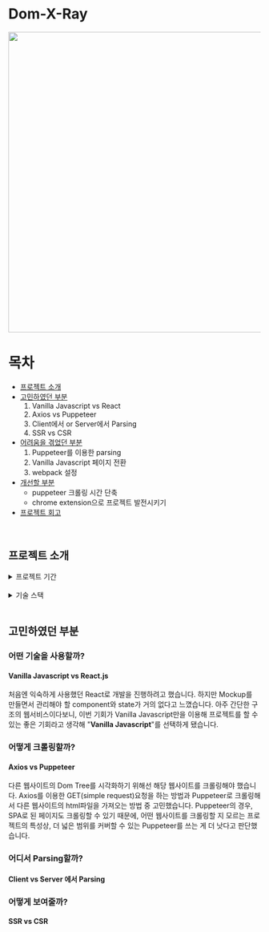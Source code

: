 # Dom-X-Ray

<p align='center'>
<img src="https://user-images.githubusercontent.com/99335782/203970220-0beef7d5-18ed-4ea6-9a63-29752bdacdf9.png" width="600">
</p>

# 목차
- [프로젝트 소개](#프로젝트-소개)
- [고민하였던 부분](#고민하였던-부분)
  1. Vanilla Javascript vs React
  2. Axios vs Puppeteer
  3. Client에서 or Server에서 Parsing
  4. SSR vs CSR
- [어려움을 겪었던 부분](#어려움을-겪었던-부분)
  1. Puppeteer를 이용한 parsing
  2. Vanilla Javascript 페이지 전환
  3. webpack 설정
- [개선할 부분](#개선할-부분)
  - puppeteer 크롤링 시간 단축
  - chrome extension으로 프로젝트 발전시키기
- [프로젝트 회고](#프로젝트-회고)

<br>

## 프로젝트 소개

<details>
  <summary>프로젝트 기간</summary>
    <li>1주차</li>
    <li>2주차</li>
    <li>3주차</li>
</details>

<br>

<details>
  <summary>기술 스택</summary>
    <li>vanilla javascript</li>
    <li>d3</li>
    <li>puppeteer</li>
    <li>webpack</li>
    <li>scss</li>
</details>

<br>

## 고민하였던 부분

### 어떤 기술을 사용할까?
#### **Vanilla Javascript** vs React.js
처음엔 익숙하게 사용했던 React로 개발을 진행하려고 했습니다. 하지만 Mockup를 만들면서 관리해야 할 component와 state가 거의 없다고 느꼈습니다. 아주 간단한 구조의 웹서비스이다보니, 이번 기회가 Vanilla Javascript만을 이용해 프로젝트를 할 수 있는 좋은 기회라고 생각해 "**Vanilla Javascript**"를 선택하게 됐습니다.

### 어떻게 크롤링할까?
#### Axios vs **Puppeteer**
다른 웹사이트의 Dom Tree를 시각화하기 위해선 해당 웹사이트를 크롤링해야 했습니다.
Axios를 이용한 GET(simple request)요청을 하는 방법과 Puppeteer로 크롤링해서 다른 웹사이트의 html파일을 가져오는 방법 중 고민했습니다. Puppeteer의 경우, SPA로 된 페이지도 크롤링할 수 있기 때문에, 어떤 웹사이트를 크롤링할 지 모르는 프로젝트의 특성상, 더 넓은 범위를 커버할 수 있는 Puppeteer를 쓰는 게 더 낫다고 판단했습니다.

### 어디서 Parsing할까?
#### Client vs **Server** 에서 Parsing

### 어떻게 보여줄까?
#### SSR vs CSR

